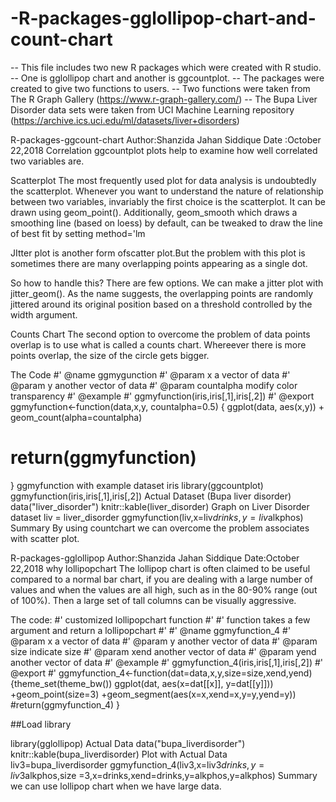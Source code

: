 # -R-packages-gglollipop-chart-and-count-chart
-- This file includes two new R packages which were created with R studio. -- One is gglollipop chart and another is ggcountplot. -- The packages were created to give two functions to users. -- Two functions were taken from The R Graph Gallery (https://www.r-graph-gallery.com/) -- The Bupa Liver Disorder data sets were taken from UCI Machine Learning repository (https://archive.ics.uci.edu/ml/datasets/liver+disorders)

R-packages-ggcount-chart
Author:Shanzida Jahan Siddique
Date :October 22,2018
Correlation
ggcountplot plots help to examine how well correlated two variables are.

Scatterplot
The most frequently used plot for data analysis is undoubtedly the scatterplot. Whenever you want to understand the nature of relationship between two variables, invariably the first choice is the scatterplot. It can be drawn using geom_point(). Additionally, geom_smooth which draws a smoothing line (based on loess) by default, can be tweaked to draw the line of best fit by setting method='lm

JItter plot is another form ofscatter plot.But the problem with this plot is sometimes there are many overlapping points appearing as a single dot.

So how to handle this? There are few options. We can make a jitter plot with jitter_geom(). As the name suggests, the overlapping points are randomly jittered around its original position based on a threshold controlled by the width argument.

Counts Chart
The second option to overcome the problem of data points overlap is to use what is called a counts chart. Whereever there is more points overlap, the size of the circle gets bigger.

The Code
#' @name ggmygunction
#' @param x a vector of data
#' @param y another vector of data
#' @param countalpha modify color transparency
#' @example
#' ggmyfunction(iris,iris[,1],iris[,2])
#' @export
ggmyfunction<-function(data,x,y, countalpha=0.5) {
ggplot(data, aes(x,y)) + geom_count(alpha=countalpha)
# return(ggmyfunction)
}
ggmyfunction with example dataset iris
library(ggcountplot)
ggmyfunction(iris,iris[,1],iris[,2])
Actual Dataset (Bupa liver disorder)
data("liver_disorder")
knitr::kable(liver_disorder)
Graph on Liver Disorder dataset
liv = liver_disorder
ggmyfunction(liv,x=liv$drinks,y=liv$alkphos)
Summary
By using countchart we can overcome the problem associates with scatter plot.

R-packages-gglollipop
Author:Shanzida Jahan Siddique
Date:October 22,2018
why lollipopchart
The lollipop chart is often claimed to be useful compared to a normal bar chart, if you are dealing with a large number of values and when the values are all high, such as in the 80-90% range (out of 100%). Then a large set of tall columns can be visually aggressive.

The code:
#' customized lollipopchart function
#'
#' function takes a few argument and return a lollipopchart
#'
#' @name ggmyfunction_4
#' @param x a vector of data
#' @param y another vector of data
#' @param size indicate size
#' @param xend another vector of data
#' @param yend another vector of data
#' @example
#' ggmyfunction_4(iris,iris[,1],iris[,2])
#' @export
#'
ggmyfunction_4<-function(dat=data,x,y,size=size,xend,yend){theme_set(theme_bw())
ggplot(dat, aes(x=dat[[x]], y=dat[[y]])) +geom_point(size=3) +geom_segment(aes(x=x,xend=x,y=y,yend=y))
  #return(ggmyfunction_4)
}

##Load library

library(gglollipop)
Actual Data
data("bupa_liverdisorder")
knitr::kable(bupa_liverdisorder)
Plot with Actual Data
liv3=bupa_liverdisorder
ggmyfunction_4(liv3,x=liv3$drinks,y=liv3$alkphos,size =3,x=drinks,xend=drinks,y=alkphos,y=alkphos)
Summary
we can use lollipop chart when we have large data.
